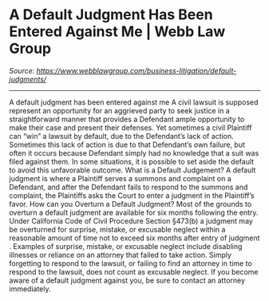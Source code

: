 # A Default Judgment Has Been Entered Against Me | Webb Law Group

_Source: https://www.webblawgroup.com/business-litigation/default-judgments/_

---

A default judgment has been entered against me
A civil lawsuit is supposed represent an opportunity for an aggrieved party to seek justice in a straightforward manner that provides a Defendant ample opportunity to make their case and present their defenses. Yet sometimes a civil Plaintiff can “win” a lawsuit by default, due to the Defendant’s lack of action. Sometimes this lack of action is due to that Defendant’s own failure, but often it occurs because Defendant simply had no knowledge that a suit was filed against them. In some situations, it is possible to set aside the default to avoid this unfavorable outcome.
What is a Default Judgement?
A default judgment is where a Plaintiff serves a summons and complaint on a Defendant, and after the Defendant fails to respond to the summons and complaint, the Plaintiffs asks the Court to enter a judgment in the Plaintiff’s favor.
How can you Overturn a Default Judgment?
Most of the grounds to overturn a default judgment are available for six months following the entry. Under California Code of Civil Procedure Section §473(b) a judgment may be overturned for surprise, mistake, or excusable neglect within a reasonable amount of time not to exceed six months after entry of judgment . Examples of surprise, mistake, or excusable neglect include disabling illnesses or reliance on an attorney that failed to take action. Simply forgetting to respond to the lawsuit, or failing to find an attorney in time to respond to the lawsuit, does not count as excusable neglect. If you become aware of a default judgment against you, be sure to contact an attorney immediately.